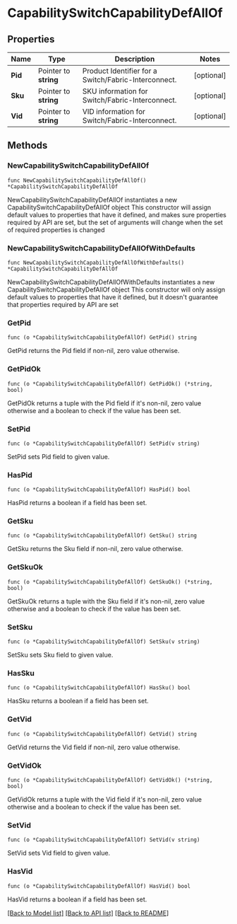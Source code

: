 # CapabilitySwitchCapabilityDefAllOf

## Properties

Name | Type | Description | Notes
------------ | ------------- | ------------- | -------------
**Pid** | Pointer to **string** | Product Identifier for a Switch/Fabric-Interconnect. | [optional] 
**Sku** | Pointer to **string** | SKU information for Switch/Fabric-Interconnect. | [optional] 
**Vid** | Pointer to **string** | VID information for Switch/Fabric-Interconnect. | [optional] 

## Methods

### NewCapabilitySwitchCapabilityDefAllOf

`func NewCapabilitySwitchCapabilityDefAllOf() *CapabilitySwitchCapabilityDefAllOf`

NewCapabilitySwitchCapabilityDefAllOf instantiates a new CapabilitySwitchCapabilityDefAllOf object
This constructor will assign default values to properties that have it defined,
and makes sure properties required by API are set, but the set of arguments
will change when the set of required properties is changed

### NewCapabilitySwitchCapabilityDefAllOfWithDefaults

`func NewCapabilitySwitchCapabilityDefAllOfWithDefaults() *CapabilitySwitchCapabilityDefAllOf`

NewCapabilitySwitchCapabilityDefAllOfWithDefaults instantiates a new CapabilitySwitchCapabilityDefAllOf object
This constructor will only assign default values to properties that have it defined,
but it doesn't guarantee that properties required by API are set

### GetPid

`func (o *CapabilitySwitchCapabilityDefAllOf) GetPid() string`

GetPid returns the Pid field if non-nil, zero value otherwise.

### GetPidOk

`func (o *CapabilitySwitchCapabilityDefAllOf) GetPidOk() (*string, bool)`

GetPidOk returns a tuple with the Pid field if it's non-nil, zero value otherwise
and a boolean to check if the value has been set.

### SetPid

`func (o *CapabilitySwitchCapabilityDefAllOf) SetPid(v string)`

SetPid sets Pid field to given value.

### HasPid

`func (o *CapabilitySwitchCapabilityDefAllOf) HasPid() bool`

HasPid returns a boolean if a field has been set.

### GetSku

`func (o *CapabilitySwitchCapabilityDefAllOf) GetSku() string`

GetSku returns the Sku field if non-nil, zero value otherwise.

### GetSkuOk

`func (o *CapabilitySwitchCapabilityDefAllOf) GetSkuOk() (*string, bool)`

GetSkuOk returns a tuple with the Sku field if it's non-nil, zero value otherwise
and a boolean to check if the value has been set.

### SetSku

`func (o *CapabilitySwitchCapabilityDefAllOf) SetSku(v string)`

SetSku sets Sku field to given value.

### HasSku

`func (o *CapabilitySwitchCapabilityDefAllOf) HasSku() bool`

HasSku returns a boolean if a field has been set.

### GetVid

`func (o *CapabilitySwitchCapabilityDefAllOf) GetVid() string`

GetVid returns the Vid field if non-nil, zero value otherwise.

### GetVidOk

`func (o *CapabilitySwitchCapabilityDefAllOf) GetVidOk() (*string, bool)`

GetVidOk returns a tuple with the Vid field if it's non-nil, zero value otherwise
and a boolean to check if the value has been set.

### SetVid

`func (o *CapabilitySwitchCapabilityDefAllOf) SetVid(v string)`

SetVid sets Vid field to given value.

### HasVid

`func (o *CapabilitySwitchCapabilityDefAllOf) HasVid() bool`

HasVid returns a boolean if a field has been set.


[[Back to Model list]](../README.md#documentation-for-models) [[Back to API list]](../README.md#documentation-for-api-endpoints) [[Back to README]](../README.md)


